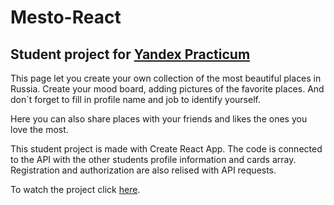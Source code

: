 # **Mesto-React**
## Student project for [Yandex Practicum](https://practicum.yandex.ru/)

This page let you create your own collection of the most beautiful places in Russia. Create your mood board, adding pictures of the favorite places. And don`t forget to fill in profile name and job to identify yourself.

Here you can also share places with your friends and likes the ones you love the most.

This student project is made with Create React App.
The code is connected to the API with the other students profile information and cards array. Registration and authorization are also relised with API requests.

To watch the project click [here](https://polina-khv.github.io/react-mesto-auth/).